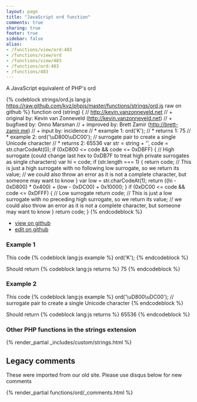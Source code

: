 ```yaml
---
layout: page
title: "JavaScript ord function"
comments: true
sharing: true
footer: true
sidebar: false
alias:
- /functions/view/ord:483
- /functions/view/ord
- /functions/view/483
- /functions/ord:483
- /functions/483
---
```

<!-- Generated by Rakefile:build -->
A JavaScript equivalent of PHP's ord

{% codeblock strings/ord.js lang:js https://raw.github.com/kvz/phpjs/master/functions/strings/ord.js raw on github %}
function ord (string) {
  // http://kevin.vanzonneveld.net
  // +   original by: Kevin van Zonneveld (http://kevin.vanzonneveld.net)
  // +   bugfixed by: Onno Marsman
  // +   improved by: Brett Zamir (http://brett-zamir.me)
  // +   input by: incidence
  // *     example 1: ord('K');
  // *     returns 1: 75
  // *     example 2: ord('\uD800\uDC00'); // surrogate pair to create a single Unicode character
  // *     returns 2: 65536
  var str = string + '',
    code = str.charCodeAt(0);
  if (0xD800 <= code && code <= 0xDBFF) { // High surrogate (could change last hex to 0xDB7F to treat high private surrogates as single characters)
    var hi = code;
    if (str.length === 1) {
      return code; // This is just a high surrogate with no following low surrogate, so we return its value;
      // we could also throw an error as it is not a complete character, but someone may want to know
    }
    var low = str.charCodeAt(1);
    return ((hi - 0xD800) * 0x400) + (low - 0xDC00) + 0x10000;
  }
  if (0xDC00 <= code && code <= 0xDFFF) { // Low surrogate
    return code; // This is just a low surrogate with no preceding high surrogate, so we return its value;
    // we could also throw an error as it is not a complete character, but someone may want to know
  }
  return code;
}
{% endcodeblock %}

 - [view on github](https://github.com/kvz/phpjs/blob/master/functions/strings/ord.js)
 - [edit on github](https://github.com/kvz/phpjs/edit/master/functions/strings/ord.js)

### Example 1
This code
{% codeblock lang:js example %}
ord('K');
{% endcodeblock %}

Should return
{% codeblock lang:js returns %}
75
{% endcodeblock %}

### Example 2
This code
{% codeblock lang:js example %}
ord('\uD800\uDC00'); // surrogate pair to create a single Unicode character
{% endcodeblock %}

Should return
{% codeblock lang:js returns %}
65536
{% endcodeblock %}


### Other PHP functions in the strings extension
{% render_partial _includes/custom/strings.html %}
## Legacy comments
These were imported from our old site. Please use disqus below for new comments
<div style="overflow-y: scroll; max-height: 500px;">
{% render_partial functions/ord/_comments.html %}
</div>
